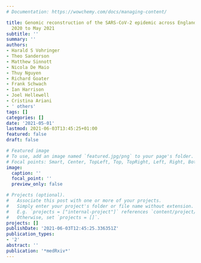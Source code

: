 ```yaml
---
# Documentation: https://wowchemy.com/docs/managing-content/

title: Genomic reconstruction of the SARS-CoV-2 epidemic across England from September
  2020 to May 2021
subtitle: ''
summary: ''
authors:
- Harald S Vohringer
- Theo Sanderson
- Matthew Sinnott
- Nicola De Maio
- Thuy Nguyen
- Richard Goater
- Frank Schwach
- Ian Harrison
- Joel Hellewell
- Cristina Ariani
- ' others'
tags: []
categories: []
date: '2021-05-01'
lastmod: 2021-06-03T13:45:25+01:00
featured: false
draft: false

# Featured image
# To use, add an image named `featured.jpg/png` to your page's folder.
# Focal points: Smart, Center, TopLeft, Top, TopRight, Left, Right, BottomLeft, Bottom, BottomRight.
image:
  caption: ''
  focal_point: ''
  preview_only: false

# Projects (optional).
#   Associate this post with one or more of your projects.
#   Simply enter your project's folder or file name without extension.
#   E.g. `projects = ["internal-project"]` references `content/project/deep-learning/index.md`.
#   Otherwise, set `projects = []`.
projects: []
publishDate: '2021-06-03T12:45:25.336351Z'
publication_types:
- '2'
abstract: ''
publication: '*medRxiv*'
---
```

